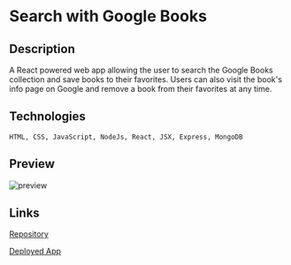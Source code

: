 # Search with Google Books

## Description
A React powered web app allowing the user to search the Google Books collection and save books to their favorites. Users can also visit the book's info page on Google and remove a book from their favorites at any time. 

## Technologies
`HTML, CSS, JavaScript, NodeJs, React, JSX, Express, MongoDB`

## Preview
![preview](./preview.gif)

## Links
[Repository](https://github.com/thebsking/google-books)

[Deployed App](https://blooming-crag-39873.herokuapp.com/)
